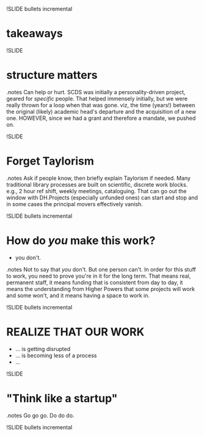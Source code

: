 !SLIDE bullets incremental
# takeaways #

!SLIDE 
# structure matters #

.notes Can help or hurt. SCDS was initially a personality-driven project, geared for *specific* people. That helped immensely initially, but we were really thrown for a loop when that was gone. viz, the time (years!) between the original (likely) academic head's departure and the acquisition of a new one. HOWEVER, since we had a grant and therefore a mandate, we pushed on.

!SLIDE
# Forget Taylorism #

.notes Ask if people know, then briefly explain Taylorism if needed. Many traditional library processes are built on scientific, discrete work blocks. e.g., 2 hour ref shift, weekly meetings, cataloguing. That can go out the window with DH.Projects (especially unfunded ones) can start and stop and in some cases the principal movers effectively vanish. 

!SLIDE bullets incremental
# How do *you* make this work? #
* you don't.

.notes Not to say that *you* don't. But one person can't. In order for this stuff to work, you need to prove you're in it for the long term. That means real, permanent staff, it means funding that is consistent from day to day, it means the understanding from Higher Powers that some projects will work and some won't, and it means having a space to work in.

!SLIDE bullets incremental
# REALIZE THAT OUR WORK #
* ... is getting disrupted
* ... is becoming less of a process
* ... 
 
!SLIDE
# "Think like a startup" #

.notes Go go go. Do do do. 

!SLIDE bullets incremental


